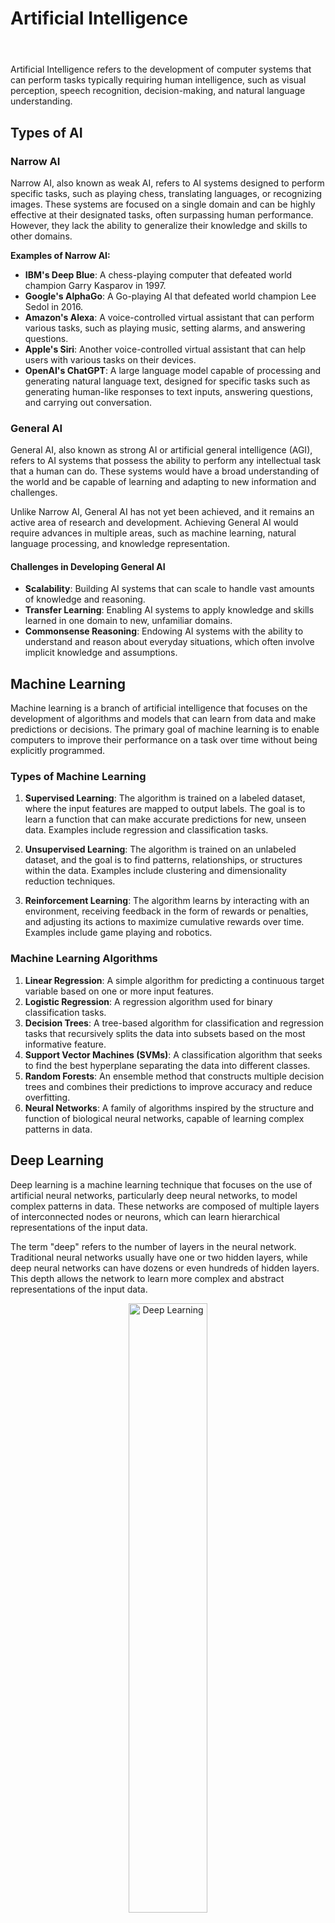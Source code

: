 # Artificial Intelligence

<html><header><link rel="stylesheet" href="https://andrewaltimit.github.io/Documentation/style.css"></header></html>

Artificial Intelligence refers to the development of computer systems that can perform tasks typically requiring human intelligence, such as visual perception, speech recognition, decision-making, and natural language understanding.

## Types of AI

### Narrow AI

Narrow AI, also known as weak AI, refers to AI systems designed to perform specific tasks, such as playing chess, translating languages, or recognizing images. These systems are focused on a single domain and can be highly effective at their designated tasks, often surpassing human performance. However, they lack the ability to generalize their knowledge and skills to other domains.

**Examples of Narrow AI:**

- **IBM's Deep Blue**: A chess-playing computer that defeated world champion Garry Kasparov in 1997.
- **Google's AlphaGo**: A Go-playing AI that defeated world champion Lee Sedol in 2016.
- **Amazon's Alexa**: A voice-controlled virtual assistant that can perform various tasks, such as playing music, setting alarms, and answering questions.
- **Apple's Siri**: Another voice-controlled virtual assistant that can help users with various tasks on their devices.
- **OpenAI's ChatGPT**: A large language model capable of processing and generating natural language text, designed for specific tasks such as generating human-like responses to text inputs, answering questions, and carrying out conversation.

### General AI

General AI, also known as strong AI or artificial general intelligence (AGI), refers to AI systems that possess the ability to perform any intellectual task that a human can do. These systems would have a broad understanding of the world and be capable of learning and adapting to new information and challenges.

Unlike Narrow AI, General AI has not yet been achieved, and it remains an active area of research and development. Achieving General AI would require advances in multiple areas, such as machine learning, natural language processing, and knowledge representation.

#### Challenges in Developing General AI

- **Scalability**: Building AI systems that can scale to handle vast amounts of knowledge and reasoning.
- **Transfer Learning**: Enabling AI systems to apply knowledge and skills learned in one domain to new, unfamiliar domains.
- **Commonsense Reasoning**: Endowing AI systems with the ability to understand and reason about everyday situations, which often involve implicit knowledge and assumptions.

## Machine Learning

Machine learning is a branch of artificial intelligence that focuses on the development of algorithms and models that can learn from data and make predictions or decisions. The primary goal of machine learning is to enable computers to improve their performance on a task over time without being explicitly programmed.

### Types of Machine Learning

1. **Supervised Learning**: The algorithm is trained on a labeled dataset, where the input features are mapped to output labels. The goal is to learn a function that can make accurate predictions for new, unseen data. Examples include regression and classification tasks.

2. **Unsupervised Learning**: The algorithm is trained on an unlabeled dataset, and the goal is to find patterns, relationships, or structures within the data. Examples include clustering and dimensionality reduction techniques.

3. **Reinforcement Learning**: The algorithm learns by interacting with an environment, receiving feedback in the form of rewards or penalties, and adjusting its actions to maximize cumulative rewards over time. Examples include game playing and robotics.

### Machine Learning Algorithms

1. **Linear Regression**: A simple algorithm for predicting a continuous target variable based on one or more input features.
2. **Logistic Regression**: A regression algorithm used for binary classification tasks.
3. **Decision Trees**: A tree-based algorithm for classification and regression tasks that recursively splits the data into subsets based on the most informative feature.
4. **Support Vector Machines (SVMs)**: A classification algorithm that seeks to find the best hyperplane separating the data into different classes.
5. **Random Forests**: An ensemble method that constructs multiple decision trees and combines their predictions to improve accuracy and reduce overfitting.
6. **Neural Networks**: A family of algorithms inspired by the structure and function of biological neural networks, capable of learning complex patterns in data.

## Deep Learning

Deep learning is a machine learning technique that focuses on the use of artificial neural networks, particularly deep neural networks, to model complex patterns in data. These networks are composed of multiple layers of interconnected nodes or neurons, which can learn hierarchical representations of the input data.

The term "deep" refers to the number of layers in the neural network. Traditional neural networks usually have one or two hidden layers, while deep neural networks can have dozens or even hundreds of hidden layers. This depth allows the network to learn more complex and abstract representations of the input data.

<p align="middle">
<a href="https://andrewaltimit.github.io/Documentation/images/AI-ML-DL.svg">
<img src="https://andrewaltimit.github.io/Documentation/images/AI-ML-DL.svg" alt="Deep Learning" width="50%" height="50%" align="middle">
</a>
</p>

### Common Deep Learning Architectures

Here are some of the most widely used deep learning architectures:

- **Convolutional Neural Networks (CNNs)**: These networks are primarily used for image recognition and classification tasks. They consist of convolutional, pooling, and fully connected layers to learn spatial hierarchies of features.

- **Recurrent Neural Networks (RNNs)**: RNNs are used for sequential data, such as time-series or natural language processing tasks. They have connections that loop back on themselves, allowing them to maintain a hidden state that can capture information from previous time steps.

- **Long Short-Term Memory (LSTM) networks**: LSTM networks are a type of RNN designed to address the vanishing gradient problem, which can occur when training deep RNNs. They use a gating mechanism to selectively remember or forget information over long sequences.

- **Transformer models**: Transformers have recently become popular for natural language processing tasks due to their ability to handle long-range dependencies and parallelize computations. They use self-attention mechanisms to process input sequences in parallel rather than sequentially, as RNNs do.

## Natural Language Processing

Natural Language Processing involves the development of algorithms and models that can handle, analyze, and generate human language in the form of text or speech. The goal of NLP is to enable computers to perform tasks that involve natural language understanding and generation, such as machine translation, sentiment analysis, and question-answering systems.

### NLP Techniques

- **Tokenization**: The process of breaking text into words, phrases, or other meaningful elements called tokens.
- **Stemming and Lemmatization**: Techniques used to reduce words to their root or base form, which helps in consolidating similar words and reducing the vocabulary size.
- **Part-of-Speech Tagging**: The process of assigning grammatical categories, such as nouns, verbs, and adjectives, to each word in a text.
- **Named Entity Recognition**: The task of identifying and classifying entities in text, such as people, organizations, and locations.
- **Syntactic Parsing**: The process of analyzing the grammatical structure of a sentence to determine its constituents and their relationships.
- **Semantic Analysis**: The process of understanding the meaning of sentences by identifying the relationships between words, phrases, and concepts.

### Common NLP Architectures

- **Bag-of-Words**: A simple representation of text that ignores word order and focuses on word frequency.
- **TF-IDF**: A statistical measure that evaluates the importance of a word in a document, taking into account its frequency in the document and the entire corpus.
- **Word Embeddings**: Dense vector representations that capture the semantic meaning of words in a continuous space, such as Word2Vec and GloVe.
- **Recurrent Neural Networks (RNNs)**: Neural networks designed for processing sequences of data, which are particularly useful for NLP tasks that involve time-dependent or sequential data.
- **Transformer Models**: A recent architecture that has achieved state-of-the-art performance on various NLP tasks by using self-attention mechanisms and parallel computations, such as BERT, GPT, and T5.
